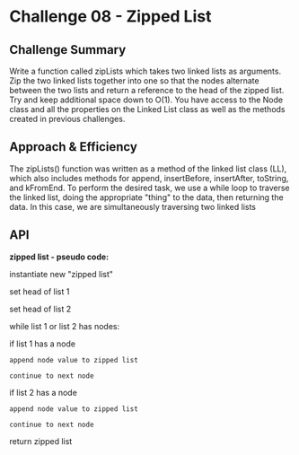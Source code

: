 # Challenge 08 - Zipped List

## Challenge Summary

Write a function called zipLists which takes two linked lists as arguments. Zip the two linked lists together into one so that the nodes alternate between the two lists and return a reference to the head of the zipped list. Try and keep additional space down to O(1). You have access to the Node class and all the properties on the Linked List class as well as the methods created in previous challenges.

## Approach & Efficiency

The zipLists() function was written as a method of the linked list class (LL), which also includes methods for append, insertBefore, insertAfter, toString, and kFromEnd. To perform the desired task, we use a while loop to traverse the linked list, doing the appropriate "thing" to the data, then returning the data. In this case, we are simultaneously traversing two linked lists

## API

**zipped list - pseudo code:**

instantiate new "zipped list"

set head of list 1

set head of list 2

while list 1 or list 2 has nodes:

  if list 1 has a node

    append node value to zipped list

    continue to next node

  if list 2 has a node

    append node value to zipped list

    continue to next node

return zipped list
  